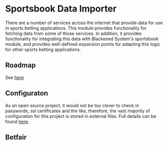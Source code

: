 # Sportsbook Data Importer

There are a number of services across the internet that provide data for use in sports betting applications.  This 
module provides functionality for fetching data from some of those services.  In addition, it provides functionality 
for integrating this data with Blackened System's sportsbook module, and provides well-defined expansion points for 
adapting this logic for other sports betting applications.

## Roadmap

See [here](./roadmap.md) 

## Configuraton

As an open source project, it would not be too clever to check in passwords, ssl certificates and the like, therefore, 
the vast majority of configuration for this project is stored in external files.   Full details can be 
found [here](./configuration.md).

## Betfair

